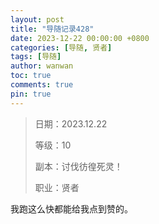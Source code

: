 ```yaml
---
layout: post
title: "导随记录428"
date: 2023-12-22 00:00:00 +0800
categories: [导随, 贤者]
tags: [导随]
author: wanwan
toc: true
comments: true
pin: true
---
```

> 日期：2023.12.22
>
> 等级：10
>
> 副本：讨伐彷徨死灵！
>
> 职业：贤者

我跑这么快都能给我点到赞的。
